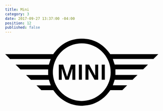 ```yaml
---
title: Mini
category: 3
date: 2017-09-27 13:37:00 -04:00
position: 12
published: false
---
```


<svg version="1.1"  xmlns="http://www.w3.org/2000/svg" xmlns:xlink="http://www.w3.org/1999/xlink" x="0px" y="0px"
	 viewBox="0 0 585 257" style="enable-background:new 0 0 585 257;" xml:space="preserve">
<g id="Dwhhl1.tif">
<g>
<path d="M288.4,257c-2.4-0.2-4.8-0.4-7.3-0.6c-13.6-1.1-26.6-4.4-39-9.8c-22.8-9.9-41.2-25.1-55.4-45.4c-0.9-1.3-1.7-2.6-2.6-3.9
			c-15.5,0-31,0-46,0c-6.3-6.3-12.2-12.2-18.3-18.3c18.1,0,36.2,0,54.3,0c-2.4-7.2-4.6-14.2-7-21.4c-22.9,0-46,0-68.7,0
			c-6.3-6.3-12.3-12.3-18.4-18.4c28.1,0,56.3,0,84.3,0c0-7.2,0-14.2,0-21.5c-17.6,0-35.3,0-53,0c-17.8,0-35.5,0-53,0
			c-6.1-6.1-12.1-12.1-18.3-18.2c42.5,0,84.9,0,127,0c2.4-7.3,4.7-14.3,7-21.4c-51.8,0-103.7,0-155.2,0C12.5,71.7,6.5,65.6,0.4,59.6
			c61.1,0,122.4,0,183.2,0C210.3,21.3,246,0,292.7,0c46.7,0,82.4,21.4,108.8,59.5c30.4,0,61,0,91.6,0c30.6,0,61.1,0,91.6,0
			c-6,6-12.1,12-18.5,18.4c-51.1,0-103.1,0-155,0c2.3,7.1,4.6,14.1,7,21.4c42.1,0,84.5,0,127.1,0c-6.2,6.2-12.2,12.1-18.4,18.3
			c-35.1,0-70.5,0-105.9,0c0,7.2,0,14.2,0,21.4c28,0,56.1,0,84.3,0c-6.2,6.1-12.2,12-18.7,18.5c-22.3,0-45.4,0-68.4,0
			c-2.3,7.1-4.6,14.1-6.9,21.4c18,0,36.2,0,54.5,0c-6.2,6.2-12.1,12.1-18.4,18.4c-15,0-30.5,0-45.9,0c-2.4,3.3-4.7,6.6-7.1,9.7
			c-10.3,13.3-22.6,24.2-37.1,32.6c-13.4,7.8-27.6,13.2-42.9,15.5c-5.3,0.8-10.8,1.2-16.2,1.7c-0.5,0.1-1,0.2-1.5,0.2
			C294,257,291.2,257,288.4,257z M182.3,128.3c0.2,61,49.4,110.3,110.2,110.4c61.2,0.1,109.1-49.2,110.4-107.7
			C404.3,69.3,354.8,18,292.6,18.1C231.1,18.2,182.6,67.9,182.3,128.3z"/>
<path d="M204.9,99.5c5.5,0,11,0,16.7,0c4.8,15.2,9.7,30.4,14.6,45.6c0.2,0,0.3,0,0.5,0.1c4.8-15.2,9.6-30.4,14.5-45.6
			c5.6,0,11.1,0,16.8,0c0,19.3,0,38.6,0,57.9c-3.8,0-7.5,0-11.4,0c0-13.8,0-27.6,0-41.4c-0.2,0-0.4-0.1-0.6-0.1
			c-4.4,13.8-8.7,27.6-13.1,41.4c-4.2,0-8.3,0-12.7,0c-4.5-14-9-28-13.6-42c-0.1,0-0.3,0-0.4,0.1c0,14,0,27.9,0,42
			c-3.8,0-7.4,0-11.1,0C204.9,138.1,204.9,118.8,204.9,99.5z"/>
<path d="M341.2,157.3c-7.5-13.6-15.1-27.3-22.7-41c-0.1,0-0.2,0-0.3,0.1c0,13.6,0,27.2,0,41c-4,0-7.7,0-11.5,0
			c0-19.3,0-38.5,0-57.8c4.7,0,9.3,0,14.1,0c7.6,13.7,15.1,27.5,22.7,41.3c0.1,0,0.3-0.1,0.4-0.1c0-13.7,0-27.4,0-41.2
			c3.9,0,7.6,0,11.4,0c0,19.3,0,38.5,0,57.8C350.6,157.3,346,157.3,341.2,157.3z"/>
<path d="M368.7,157.3c0-19.3,0-38.5,0-57.8c3.9,0,7.8,0,11.9,0c0,19.2,0,38.4,0,57.8C376.6,157.3,372.7,157.3,368.7,157.3z"/>
<path d="M281.5,99.4c3.9,0,7.7,0,11.6,0c0,19.3,0,38.6,0,57.9c-3.9,0-7.6,0-11.6,0C281.5,138.1,281.5,118.9,281.5,99.4z"/>
</g>
</g>
</svg>
